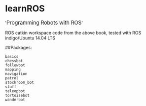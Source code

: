 # learnROS

'<big>Programming Robots with ROS</big>' 

ROS catkin workspace code from the above book, tested with ROS indigo/Ubuntu 14.04 LTS

##Packages:
	
	basics
	chessbot
	followbot
	mapping
	navigation
	patrol
	stockroom_bot
	stuff
	teleopbot
	tortoisebot
	wanderbot
